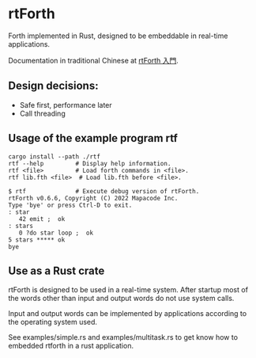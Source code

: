 # rtForth

Forth implemented in Rust, designed to be embeddable in real-time applications.

Documentation in traditional Chinese at
[rtForth 入門](https://chengchangwu.github.io/rtforth/).

## Design decisions:

* Safe first, performance later
* Call threading

## Usage of the example program rtf

```
cargo install --path ./rtf
rtf --help         # Display help information.
rtf <file>         # Load forth commands in <file>.
rtf lib.fth <file>  # Load lib.fth before <file>.
```

```
$ rtf              # Execute debug version of rtForth.
rtForth v0.6.6, Copyright (C) 2022 Mapacode Inc.
Type 'bye' or press Ctrl-D to exit.
: star 
   42 emit ;  ok
: stars 
   0 ?do star loop ;  ok
5 stars ***** ok
bye
```

## Use as a Rust crate

rtForth is designed to be used in a real-time system. After startup most of
the words other than input and output words do not use system calls.

Input and output words can be implemented by applications according to the
operating system used.

See examples/simple.rs and examples/multitask.rs to get know how to embedded
rtforth in a rust application.